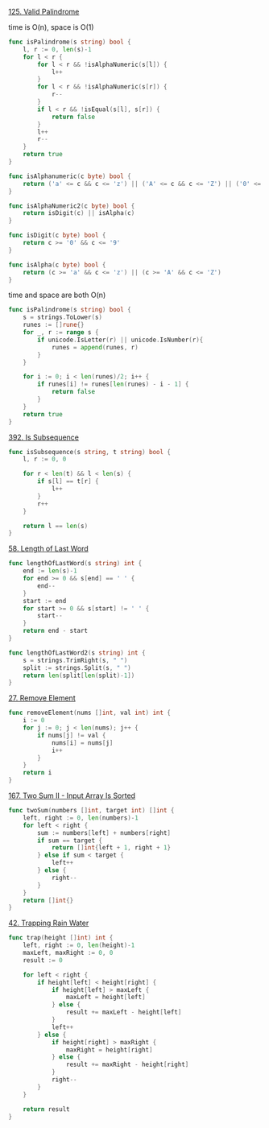 [125. Valid Palindrome](https://leetcode.com/problems/valid-palindrome/)

time is O(n), space is O(1)

```go
func isPalindrome(s string) bool {
    l, r := 0, len(s)-1
    for l < r {
        for l < r && !isAlphaNumeric(s[l]) {
            l++
        }
        for l < r && !isAlphaNumeric(s[r]) {
            r--
        }
        if l < r && !isEqual(s[l], s[r]) {
            return false
        }
        l++
        r--
    }
    return true
}

func isAlphanumeric(c byte) bool {
    return ('a' <= c && c <= 'z') || ('A' <= c && c <= 'Z') || ('0' <= c && c <= '9')
}

func isAlphaNumeric2(c byte) bool {
    return isDigit(c) || isAlpha(c)
}

func isDigit(c byte) bool {
    return c >= '0' && c <= '9'
}

func isAlpha(c byte) bool {
    return (c >= 'a' && c <= 'z') || (c >= 'A' && c <= 'Z')
}
```

time and space are both O(n)

```go
func isPalindrome(s string) bool {
    s = strings.ToLower(s)
    runes := []rune{}
    for _, r := range s {
        if unicode.IsLetter(r) || unicode.IsNumber(r){
            runes = append(runes, r)
        }
    }

    for i := 0; i < len(runes)/2; i++ {
        if runes[i] != runes[len(runes) - i - 1] {
            return false
        }
    }
    return true
}
```

[392. Is Subsequence](https://leetcode.com/problems/is-subsequence/)

```go
func isSubsequence(s string, t string) bool {
    l, r := 0, 0

    for r < len(t) && l < len(s) {
        if s[l] == t[r] {
            l++
        }
        r++
    }

    return l == len(s)
}
```

[58. Length of Last Word](https://leetcode.com/problems/length-of-last-word/)

```go
func lengthOfLastWord(s string) int {
    end := len(s)-1
    for end >= 0 && s[end] == ' ' {
        end--
    }
    start := end
    for start >= 0 && s[start] != ' ' {
        start--
    }
    return end - start
}

func lengthOfLastWord2(s string) int {
    s = strings.TrimRight(s, " ")
    split := strings.Split(s, " ")
    return len(split[len(split)-1])
}
```

[27. Remove Element](http://leetcode.com/problems/remove-element/)

```go
func removeElement(nums []int, val int) int {
    i := 0
    for j := 0; j < len(nums); j++ {
        if nums[j] != val {
            nums[i] = nums[j]
            i++
        }
    }
    return i
}
```

[167. Two Sum II - Input Array Is Sorted](http://leetcode.com/problems/two-sum-ii-input-array-is-sorted/)

```go
func twoSum(numbers []int, target int) []int {
    left, right := 0, len(numbers)-1
    for left < right {
        sum := numbers[left] + numbers[right]
        if sum == target {
            return []int{left + 1, right + 1}
        } else if sum < target {
            left++
        } else {
            right--
        }
    }
    return []int{}
}
```
[42. Trapping Rain Water](http://leetcode.com/problems/trapping-rain-water/)

```go
func trap(height []int) int {
    left, right := 0, len(height)-1
    maxLeft, maxRight := 0, 0
    result := 0

    for left < right {
        if height[left] < height[right] {
            if height[left] > maxLeft {
                maxLeft = height[left]
            } else {
                result += maxLeft - height[left]
            }
            left++
        } else {
            if height[right] > maxRight {
                maxRight = height[right]
            } else {
                result += maxRight - height[right]
            }
            right--
        }
    }

    return result
}
```

